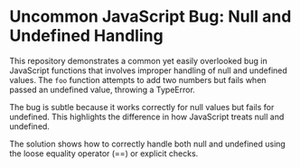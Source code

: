 # Uncommon JavaScript Bug: Null and Undefined Handling
This repository demonstrates a common yet easily overlooked bug in JavaScript functions that involves improper handling of null and undefined values. The `foo` function attempts to add two numbers but fails when passed an undefined value, throwing a TypeError.

The bug is subtle because it works correctly for null values but fails for undefined.  This highlights the difference in how JavaScript treats null and undefined.

The solution shows how to correctly handle both null and undefined using the loose equality operator (==) or explicit checks.